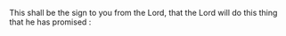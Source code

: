 This shall be the sign to you from the Lord, that the Lord will do this thing that he has promised :
